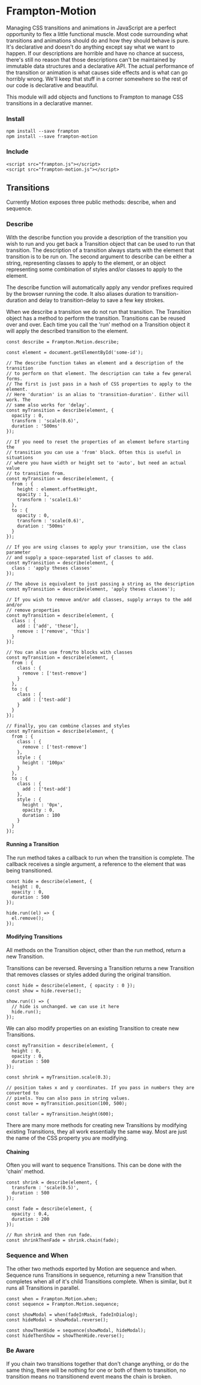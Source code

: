 # Frampton-Motion

Managing CSS transitions and animations in JavaScript are a perfect opportunity to flex a little functional muscle. Most code surrounding what transitions and animations should do and how they should behave is pure. It's declarative and doesn't do anything except say what we want to happen. If our descriptions are horrible and have no chance at success, there's still no reason that those descriptions can't be maintained by immutable data structures and a declarative API. The actual performance of the transition or animation is what causes side effects and is what can go horribly wrong. We'll keep that stuff in a corner somewhere so the rest of our code is declarative and beautiful.

This module will add objects and functions to Frampton to manage CSS transitions in a declarative manner.

### Install

```
npm install --save frampton
npm install --save frampton-motion
```

### Include

```
<script src="frampton.js"></script>
<script src="frampton-motion.js"></script>
```

## Transitions

Currently Motion exposes three public methods: describe, when and sequence.

### Describe

With the describe function you provide a description of the transition you wish to run and you get back a Transition object that can be used to run that transition. The description of a transition always starts with the element that transition is to be run on. The second argument to describe can be either a string, representing classes to apply to the element, or an object representing some combination of styles and/or classes to apply to the element.

The describe function will automatically apply any vendor prefixes required by the browser running the code. It also aliases duration to transition-duration and delay to transition-delay to save a few key strokes.

When we describe a transition we do not run that transition. The Transition object has a method to perform the transition. Transitions can be reused over and over. Each time you call the 'run' method on a Transition object it will apply the described transition to the element.

```
const describe = Frampton.Motion.describe;

const element = document.getElementById('some-id');

// The describe function takes an element and a description of the transition
// to perform on that element. The description can take a few general forms.
// The first is just pass in a hash of CSS properties to apply to the element.
// Here 'duration' is an alias to 'transition-duration'. Either will work. The
// same also works for 'delay'.
const myTransition = describe(element, {
  opacity : 0,
  transform : 'scale(0.6)',
  duration : '500ms'
});

// If you need to reset the properties of an element before starting the
// transition you can use a 'from' block. Often this is useful in situations
// where you have width or height set to 'auto', but need an actual value
// to transition from.
const myTransition = describe(element, {
  from : {
    height : element.offsetHeight,
    opacity : 1,
    transform : 'scale(1.6)'
  },
  to : {
    opacity : 0,
    transform : 'scale(0.6)',
    duration : '500ms'
  }
});

// If you are using classes to apply your transition, use the class parameter
// and supply a space-separated list of classes to add.
const myTransition = describe(element, {
  class : 'apply theses classes'
});

// The above is equivalent to just passing a string as the description
const myTransition = describe(element, 'apply theses classes');

// If you wish to remove and/or add classes, supply arrays to the add and/or
// remove properties
const myTransition = describe(element, {
  class : {
    add : ['add', 'these'],
    remove : ['remove', 'this']
  }
});

// You can also use from/to blocks with classes
const myTransition = describe(element, {
  from : {
    class : {
      remove : ['test-remove']
    }
  },
  to : {
    class : {
      add : ['test-add']
    }
  }
});

// Finally, you can combine classes and styles
const myTransition = describe(element, {
  from : {
    class : {
      remove : ['test-remove']
    },
    style : {
      height : '100px'
    }
  },
  to : {
    class : {
      add : ['test-add']
    },
    style : {
      height : '0px',
      opacity : 0,
      duration : 100
    }
  }
});
```

#### Running a Transition

The run method takes a callback to run when the transition is complete. The callback receives a single argument, a reference to the element that was being transitioned.

```
const hide = describe(element, {
  height : 0,
  opacity : 0,
  duration : 500
});

hide.run((el) => {
  el.remove();
});
```

#### Modifying Transitions

All methods on the Transition object, other than the run method, return a new Transition.

Transitions can be reversed. Reversing a Transition returns a new Transition that removes classes or styles added during the original transition.

```
const hide = describe(element, { opacity : 0 });
const show = hide.reverse();

show.run(() => {
  // hide is unchanged. we can use it here
  hide.run();
});
```

We can also modify properties on an existing Transition to create new Transitions.

```
const myTransition = describe(element, {
  height : 0,
  opacity : 0,
  duration : 500
});

const shrink = myTransition.scale(0.3);

// position takes x and y coordinates. If you pass in numbers they are converted to
// pixels. You can also pass in string values.
const move = myTransition.position(100, 500);

const taller = myTransition.height(600);
```
There are many more methods for creating new Transitions by modifying existing Transitions, they all work essentially the same way. Most are just the name of the CSS property you are modifying.

#### Chaining

Often you will want to sequence Transitions. This can be done with the 'chain' method.

```
const shrink = describe(element, {
  transform : 'scale(0.5)',
  duration : 500
});

const fade = describe(element, {
  opacity : 0.4,
  duration : 200
});

// Run shrink and then run fade.
const shrinkThenFade = shrink.chain(fade);
```

### Sequence and When

The other two methods exported by Motion are sequence and when. Sequence runs Transitions in sequence, returning a new Transition that completes when all of it's child Transitions complete. When is similar, but it runs all Transitions in parallel.

```
const when = Frampton.Motion.when;
const sequence = Frampton.Motion.sequence;

const showModal = when(fadeInMask, fadeInDialog);
const hideModal = showModal.reverse();

const showThenHide = sequence(showModal, hideModal);
const hideThenShow = showThenHide.reverse();
```

### Be Aware

If you chain two transitions together that don't change anything, or do the same thing, there will be nothing for one or both of them to transition, no transition means no transitionend event means the chain is broken.
